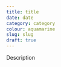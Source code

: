 ```yaml
---
title: title 
date: date
category: category
colour: aquamarine
slug: slug
draft: true
---
```


Description
